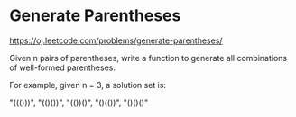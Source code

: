 Generate Parentheses
====================
https://oj.leetcode.com/problems/generate-parentheses/

Given n pairs of parentheses, write a function to generate all combinations of well-formed parentheses.

For example, given n = 3, a solution set is:

"((()))", "(()())", "(())()", "()(())", "()()()"
